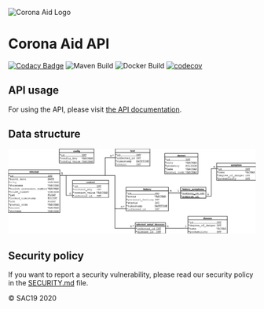 ![Corona Aid Logo](https://user-images.githubusercontent.com/37160523/84581280-fc464f80-addf-11ea-93a9-fb5daec67018.jpg)

# Corona Aid API
[![Codacy Badge](https://api.codacy.com/project/badge/Grade/648ad20c31b841d684a5d03b2e93c798)](https://app.codacy.com/gh/StudentsAgainstCovid19/corona-aid-api?utm_source=github.com&utm_medium=referral&utm_content=StudentsAgainstCovid19/corona-aid-api&utm_campaign=Badge_Grade_Dashboard)
![Maven Build](https://github.com/StudentsAgainstCovid19/corona-aid-api/workflows/Maven%20Build/badge.svg)
![Docker Build](https://img.shields.io/github/workflow/status/StudentsAgainstCovid19/corona-aid-api/CI%20with%20Docker?label=Docker%20build)
[![codecov](https://codecov.io/gh/StudentsAgainstCovid19/corona-aid-api/branch/master/graph/badge.svg)](https://codecov.io/gh/StudentsAgainstCovid19/corona-aid-api)

## API usage
For using the API, please visit [the API documentation](https://api.corona-aid-ka.de/swagger-ui/index.html).

## Data structure
![Data structure](https://github.com/StudentsAgainstCovid19/corona-aid-api/blob/develop/media/er_diagram.png "Data structure")

## Security policy
If you want to report a security vulnerability, please read our security policy in the [SECURITY.md](https://github.com/StudentsAgainstCovid19/corona-aid-api/blob/master/SECURITY.md) file.

© SAC19 2020
